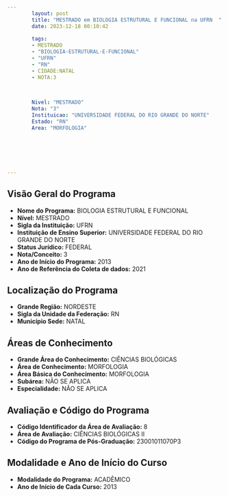 ```yaml
---
        layout: post
        title: "MESTRADO em BIOLOGIA ESTRUTURAL E FUNCIONAL na UFRN  "
        date: 2023-12-18 00:10:42
     
        tags:
        - MESTRADO
        - "BIOLOGIA-ESTRUTURAL-E-FUNCIONAL"
        - "UFRN"
        - "RN"
        - CIDADE:NATAL
        - NOTA:3
        
       

        Nivel: "MESTRADO"
        Nota: "3"
        Instituicao: "UNIVERSIDADE FEDERAL DO RIO GRANDE DO NORTE"
        Estado: "RN"
        Area: "MORFOLOGIA"
        
        
        
        
        
        
---
```

## Visão Geral do Programa
- **Nome do Programa:** BIOLOGIA ESTRUTURAL E FUNCIONAL
- **Nível:** MESTRADO
- **Sigla da Instituição:** UFRN
- **Instituição de Ensino Superior:** UNIVERSIDADE FEDERAL DO RIO GRANDE DO NORTE
- **Status Jurídico:** FEDERAL
- **Nota/Conceito:** 3
- **Ano de Início do Programa:** 2013
- **Ano de Referência do Coleta de dados:** 2021

## Localização do Programa
- **Grande Região:** NORDESTE
- **Sigla da Unidade da Federação:** RN
- **Município Sede:** NATAL

## Áreas de Conhecimento
- **Grande Área do Conhecimento:** CIÊNCIAS BIOLÓGICAS
- **Área de Conhecimento:** MORFOLOGIA
- **Área Básica do Conhecimento:** MORFOLOGIA
- **Subárea:** NÃO SE APLICA
- **Especialidade:** NÃO SE APLICA

## Avaliação e Código do Programa
- **Código Identificador da Área de Avaliação:** 8
- **Área de Avaliação:** CIÊNCIAS BIOLÓGICAS II
- **Código do Programa de Pós-Graduação:** 23001011070P3


## Modalidade e Ano de Início do Curso
- **Modalidade do Programa:** ACADÊMICO
- **Ano de Início de Cada Curso:** 2013
